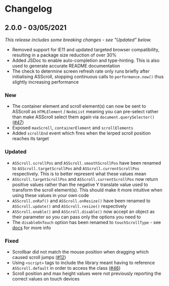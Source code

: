 Changelog
===

## 2.0.0 - 03/05/2021
_This release includes some breaking changes - see "Updated" below._

- Removed support for IE11 and updated targeted browser compatibility, resulting in a package size reduction of over 30%
- Added JSDoc to enable auto-completion and type-hinting. This is also used to generate accurate README documentation
- The check to determine screen refresh rate only runs briefly after initialising ASScroll, stopping continuous calls to `performance.now()` thus slightly increasing performance

### New
- The container element and scroll element(s) can now be sent to ASScroll as `HTMLElement` / `NodeList` meaning you can pre-select rather than make ASScroll select them again via `document.querySelector()` ([#47](https://github.com/ashthornton/asscroll/issues/47))
- Exposed `maxScroll`, `containerElement` and `scrollElements`
- Added `scrollEnd` event which fires when the lerped scroll position reaches its target

### Updated
- `ASScroll.scrollPos` and `ASScroll.smoothScrollPos` have been renamed to `ASScroll.targetScrollPos` and `ASScroll.currentScrollPos` respectively. This is to better represent what these values mean
- `ASScroll.targetScrollPos` and `ASScroll.currentScrollPos` now return positive values rather than the negative Y translate value used to transform the scroll element(s). This should make it more intuitive when using these values in your own code
- `ASScroll.onRaf()` and `ASScroll.onResize()` have been renamed to `ASScroll.update()` and `ASScroll.resize()` respectively
- `ASScroll.enable()` and `ASScroll.disable()` now accept an object as their parameter so you can pass only the options you need to
- The `disableOnTouch` option has been renamed to `touchScrollType` - see [docs](https://github.com/ashthornton/asscroll#touch-devices) for more info

### Fixed
- Scrollbar did not match the mouse position when dragging which caused scroll jumps ([#12](https://github.com/ashthornton/asscroll/issues/12))
- Using `<script>` tags to include the library meant having to reference `ASScroll.default` in order to access the class ([#46](https://github.com/ashthornton/asscroll/issues/46))
- Scroll position and max height values were not previously reporting the correct values on touch devices

